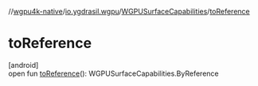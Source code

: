 //[wgpu4k-native](../../../index.md)/[io.ygdrasil.wgpu](../index.md)/[WGPUSurfaceCapabilities](index.md)/[toReference](to-reference.md)

# toReference

[android]\
open fun [toReference](to-reference.md)(): WGPUSurfaceCapabilities.ByReference